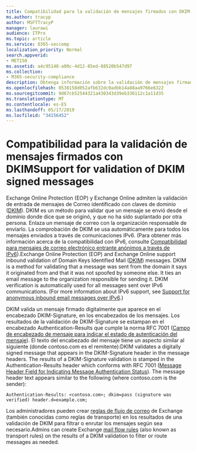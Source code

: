```yaml
---
title: Compatibilidad para la validación de mensajes firmados con DKIM
ms.author: tracyp
author: MSFTTracyP
manager: laurawi
audience: ITPro
ms.topic: article
ms.service: O365-seccomp
localization_priority: Normal
search.appverid:
- MET150
ms.assetid: a4c95148-a00c-4d12-85ed-88520b547d97
ms.collection:
- M365-security-compliance
description: Obtenga información sobre la validación de mensajes firmados con DKIM en Exchange Online Protection y Exchange Online
ms.openlocfilehash: 0538158d052afb632dc0adbb14a88aa9766e6322
ms.sourcegitcommit: 9d67cb52544321a430343d39eb336112c1a11d35
ms.translationtype: MT
ms.contentlocale: es-ES
ms.lasthandoff: 05/17/2019
ms.locfileid: "34156452"
---
```

# <a name="support-for-validation-of-dkim-signed-messages"></a><span data-ttu-id="b9f19-103">Compatibilidad para la validación de mensajes firmados con DKIM</span><span class="sxs-lookup"><span data-stu-id="b9f19-103">Support for validation of DKIM signed messages</span></span>

<span data-ttu-id="b9f19-p101">Exchange Online Protection (EOP) y Exchange Online admiten la validación de entrada de mensajes de Correo identificado con claves de dominio ([DKIM](https://www.rfc-editor.org/rfc/rfc6376.txt)). DKIM es un método para validar que un mensaje se envió desde el dominio donde dice que se originó, y que no ha sido suplantado por otra persona. Enlaza un mensaje de correo con la organización responsable de enviarlo. La comprobación de DKIM se usa automáticamente para todos los mensajes enviados a través de comunicaciones IPv6. (Para obtener más información acerca de la compatibilidad con IPv6, consulte [Compatibilidad para mensajes de correo electrónico entrante anónimos a través de IPv6](support-for-anonymous-inbound-email-messages-over-ipv6.md)).</span><span class="sxs-lookup"><span data-stu-id="b9f19-p101">Exchange Online Protection (EOP) and Exchange Online support inbound validation of Domain Keys Identified Mail ([DKIM](https://www.rfc-editor.org/rfc/rfc6376.txt)) messages. DKIM is a method for validating that a message was sent from the domain it says it originated from and that it was not spoofed by someone else. It ties an email message to the organization responsible for sending it. DKIM verification is automatically used for all messages sent over IPv6 communications. (For more information about IPv6 support, see [Support for anonymous inbound email messages over IPv6](support-for-anonymous-inbound-email-messages-over-ipv6.md).)</span></span>
  
<span data-ttu-id="b9f19-p102">DKIM valida un mensaje firmado digitalmente que aparece en el encabezado DKIM-Signature, en los encabezados de los mensajes. Los resultados de la validación de DKIM-Signature se estampan en el encabezado Authentication-Results que cumple la norma RFC 7001 ([Campo de encabezado de mensaje para indicar el estado de autenticación del mensaje](https://www.rfc-editor.org/rfc/rfc7001.txt)). El texto del encabezado del mensaje tiene un aspecto similar al siguiente (donde contoso.com es el remitente):</span><span class="sxs-lookup"><span data-stu-id="b9f19-p102">DKIM validates a digitally signed message that appears in the DKIM-Signature header in the message headers. The results of a DKIM-Signature validation is stamped in the Authentication-Results header which conforms with RFC 7001 ([Message Header Field for Indicating Message Authentication Status](https://www.rfc-editor.org/rfc/rfc7001.txt)). The message header text appears similar to the following (where contoso.com is the sender):</span></span>
  
 `Authentication-Results: <contoso.com>; dkim=pass (signature was verified) header.d=example.com;`
  
<span data-ttu-id="b9f19-112">Los administradores pueden crear [reglas de flujo de correo](http://technet.microsoft.com/library/743bd525-0ca2-426d-b76c-b4a052bc8886.aspx) de Exchange (también conocidas como reglas de transporte) en los resultados de una validación de DKIM para filtrar o enrutar los mensajes según sea necesario.</span><span class="sxs-lookup"><span data-stu-id="b9f19-112">Admins can create Exchange [mail flow rules](http://technet.microsoft.com/library/743bd525-0ca2-426d-b76c-b4a052bc8886.aspx) (also known as transport rules) on the results of a DKIM validation to filter or route messages as needed.</span></span> 
  

